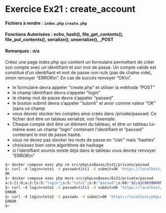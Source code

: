 # Exercice Ex21 : create_account
#### Fichiers à rendre : `index.php` `create.php`
#### Fonctions Autorisées : echo, hash(), file_get_contents(), file_put_contents(), serialize(), unserialize(), _POST
#### Remarques : n/a

Créez une page index.php qui contient un formulaire permettant de créer son compte
avec un identifiant et son mot de passe. Un compte valide est constitué d’un identifiant
et mot de passe non nuls (pas de chaîne vide), sinon renvoyer “ERROR\n”. En cas de
succés renvoyer “OK\n”.

- le formulaire devra appeler “create.php” et utiliser la méthode “POST”
- le champ identifiant devra s’appeler “login”
- le champ mot de passe devra s’appeler “passwd”
- le bouton submit devra s’appeler “submit” et avoir comme valeur “OK” (sans ce champ
- vous devrez stocker les comptes ainsi créés dans /private/passwd. Ce fichier doit être un tableau serializé, voir l’exemple.
- Chaque compte doit être un élément du tableau, et être un tableau lui-même avec un champ “login” contenant l’identifiant et “passwd” contenant le mot de passe hashé.
- vous ne devez pas stocker les mots de passe en “clair” mais “hashés”
- choisissez bien votre algorithme de hashage
- si l’identifiant soumis existe déjà dans le tableau vous devrez renvoyer “ERROR\n”

```bash
$> docker compose exec php rm src/phpLesBases/Ex21/private/passwd
$> curl -d login=toto1 -d passwd=titi1 -d submit=OK 'https://localhost/phpLesBases/Ex21/create.php'
OK
$> docker compose exec php more src/phpLesBases/Ex21/private/passwd
a:1:{i:0;a:2:{s:5:"login";s:5:"toto1";s:6:"passwd";s:60:"$2y$10$bY86HVNj738.wqiigOhIs.HHcDlLze99FtJ.vKIcef1oV9I0Cbl/2";}}
$> curl -d login=toto1 -d passwd=titi1 -d submit=OK 'https://localhost/phpLesBases/Ex21/create.php'
ERROR
$> curl -d login=toto2 -d passwd= -d submit=OK 'https://localhost/phpLesBases/Ex21/create.php'
ERROR
$>
```